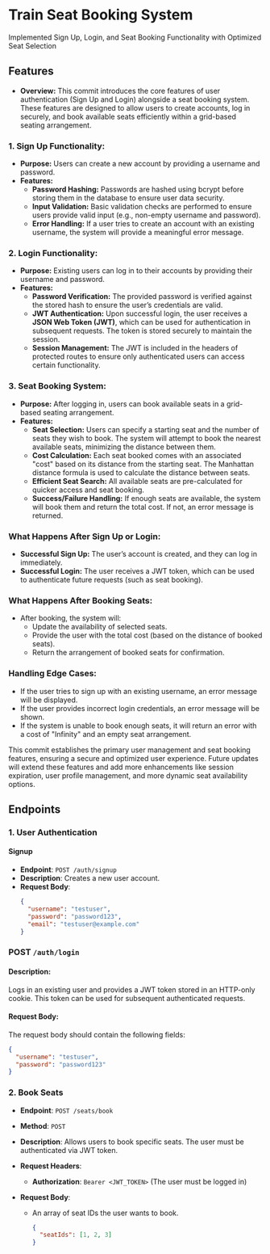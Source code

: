 # Train Seat Booking System
Implemented Sign Up, Login, and Seat Booking Functionality with Optimized Seat Selection
## Features
- **Overview:** This commit introduces the core features of user authentication (Sign Up and Login) alongside a seat booking system. These features are designed to allow users to create accounts, log in securely, and book available seats efficiently within a grid-based seating arrangement.

### **1. Sign Up Functionality:**
  - **Purpose:** Users can create a new account by providing a username and password.
  - **Features:**
    - **Password Hashing:** Passwords are hashed using bcrypt before storing them in the database to ensure user data security.
    - **Input Validation:** Basic validation checks are performed to ensure users provide valid input (e.g., non-empty username and password).
    - **Error Handling:** If a user tries to create an account with an existing username, the system will provide a meaningful error message.

### **2. Login Functionality:**
  - **Purpose:** Existing users can log in to their accounts by providing their username and password.
  - **Features:**
    - **Password Verification:** The provided password is verified against the stored hash to ensure the user’s credentials are valid.
    - **JWT Authentication:** Upon successful login, the user receives a **JSON Web Token (JWT)**, which can be used for authentication in subsequent requests. The token is stored securely to maintain the session.
    - **Session Management:** The JWT is included in the headers of protected routes to ensure only authenticated users can access certain functionality.

### **3. Seat Booking System:**
  - **Purpose:** After logging in, users can book available seats in a grid-based seating arrangement.
  - **Features:**
    - **Seat Selection:** Users can specify a starting seat and the number of seats they wish to book. The system will attempt to book the nearest available seats, minimizing the distance between them.
    - **Cost Calculation:** Each seat booked comes with an associated "cost" based on its distance from the starting seat. The Manhattan distance formula is used to calculate the distance between seats.
    - **Efficient Seat Search:** All available seats are pre-calculated for quicker access and seat booking.
    - **Success/Failure Handling:** If enough seats are available, the system will book them and return the total cost. If not, an error message is returned.

### **What Happens After Sign Up or Login:**
  - **Successful Sign Up:** The user’s account is created, and they can log in immediately.
  - **Successful Login:** The user receives a JWT token, which can be used to authenticate future requests (such as seat booking).

### **What Happens After Booking Seats:**
  - After booking, the system will:
    - Update the availability of selected seats.
    - Provide the user with the total cost (based on the distance of booked seats).
    - Return the arrangement of booked seats for confirmation.

### **Handling Edge Cases:**
  - If the user tries to sign up with an existing username, an error message will be displayed.
  - If the user provides incorrect login credentials, an error message will be shown.
  - If the system is unable to book enough seats, it will return an error with a cost of "Infinity" and an empty seat arrangement.

This commit establishes the primary user management and seat booking features, ensuring a secure and optimized user experience. Future updates will extend these features and add more enhancements like session expiration, user profile management, and more dynamic seat availability options.

## Endpoints

### 1. User Authentication

#### Signup
- **Endpoint**: `POST /auth/signup`
- **Description**: Creates a new user account.
- **Request Body**:
  ```json
  {
    "username": "testuser",
    "password": "password123",
    "email": "testuser@example.com"
  }

### **POST** `/auth/login`

#### Description:
Logs in an existing user and provides a JWT token stored in an HTTP-only cookie. This token can be used for subsequent authenticated requests.

#### Request Body:
The request body should contain the following fields:

```json
{
  "username": "testuser",
  "password": "password123"
}   
```

### 2. Book Seats

- **Endpoint**: `POST /seats/book`
- **Method**: `POST`
- **Description**: Allows users to book specific seats. The user must be authenticated via JWT token.

- **Request Headers**:
  - **Authorization**: `Bearer <JWT_TOKEN>` (The user must be logged in)
  
- **Request Body**:
  - An array of seat IDs the user wants to book.

    ```json
    {
      "seatIds": [1, 2, 3]
    }
    ```

